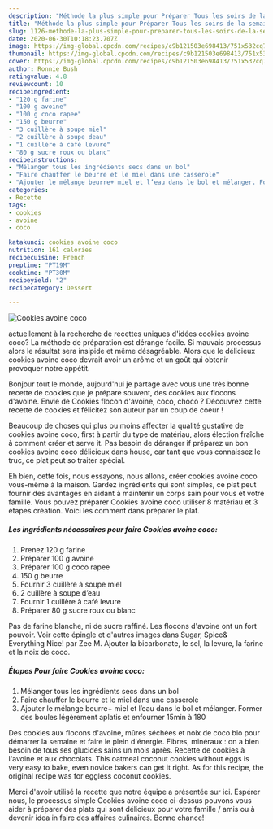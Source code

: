 ```yaml
---
description: "Méthode la plus simple pour Préparer Tous les soirs de la semaine Cookies avoine coco"
title: "Méthode la plus simple pour Préparer Tous les soirs de la semaine Cookies avoine coco"
slug: 1126-methode-la-plus-simple-pour-preparer-tous-les-soirs-de-la-semaine-cookies-avoine-coco
date: 2020-06-30T10:18:23.707Z
image: https://img-global.cpcdn.com/recipes/c9b121503e698413/751x532cq70/cookies-avoine-coco-photo-principale-de-la-recette.jpg
thumbnail: https://img-global.cpcdn.com/recipes/c9b121503e698413/751x532cq70/cookies-avoine-coco-photo-principale-de-la-recette.jpg
cover: https://img-global.cpcdn.com/recipes/c9b121503e698413/751x532cq70/cookies-avoine-coco-photo-principale-de-la-recette.jpg
author: Ronnie Bush
ratingvalue: 4.8
reviewcount: 10
recipeingredient:
- "120 g farine"
- "100 g avoine"
- "100 g coco rapee"
- "150 g beurre"
- "3 cuillère à soupe miel"
- "2 cuillère à soupe deau"
- "1 cuillère à café levure"
- "80 g sucre roux ou blanc"
recipeinstructions:
- "Mélanger tous les ingrédients secs dans un bol"
- "Faire chauffer le beurre et le miel dans une casserole"
- "Ajouter le mélange beurre+ miel et l’eau dans le bol et mélanger. Former des boules légèrement aplatis et enfourner 15min à 180"
categories:
- Recette
tags:
- cookies
- avoine
- coco

katakunci: cookies avoine coco 
nutrition: 161 calories
recipecuisine: French
preptime: "PT19M"
cooktime: "PT30M"
recipeyield: "2"
recipecategory: Dessert

---
```



![Cookies avoine coco](https://img-global.cpcdn.com/recipes/c9b121503e698413/751x532cq70/cookies-avoine-coco-photo-principale-de-la-recette.jpg)

actuellement à la recherche de recettes uniques d'idées cookies avoine coco? La méthode de préparation est dérange facile. Si mauvais processus alors le résultat sera insipide et même désagréable. Alors que le délicieux cookies avoine coco devrait avoir un arôme et un goût qui obtenir provoquer notre appétit.

Bonjour tout le monde, aujourd&#39;hui je partage avec vous une très bonne recette de cookies que je prépare souvent, des cookies aux flocons d&#39;avoine. Envie de Cookies flocon d&#39;avoine, coco, choco ? Découvrez cette recette de cookies et félicitez son auteur par un coup de coeur !

Beaucoup de choses qui plus ou moins affecter la qualité gustative de cookies avoine coco, first à partir du type de matériau, alors élection fraîche à comment créer et serve it. Pas besoin de déranger if préparez un bon cookies avoine coco délicieux dans house, car tant que vous connaissez le truc, ce plat peut so traiter spécial.


Eh bien, cette fois, nous essayons, nous allons, créer cookies avoine coco vous-même à la maison. Gardez ingrédients qui sont simples, ce plat peut fournir des avantages en aidant à maintenir un corps sain pour vous et votre famille. Vous pouvez préparer Cookies avoine coco utiliser 8 matériau et 3 étapes création. Voici les comment dans préparer le plat.

<!--inarticleads1-->

##### Les ingrédients nécessaires pour faire Cookies avoine coco:

1. Prenez 120 g farine
1. Préparer 100 g avoine
1. Préparer 100 g coco rapee
1.  150 g beurre
1. Fournir 3 cuillère à soupe miel
1.  2 cuillère à soupe d’eau
1. Fournir 1 cuillère à café levure
1. Préparer 80 g sucre roux ou blanc


Pas de farine blanche, ni de sucre raffiné. Les flocons d&#39;avoine ont un fort pouvoir. Voir cette épingle et d&#39;autres images dans Sugar, Spice&amp; Everything Nice! par Zee M. Ajouter la bicarbonate, le sel, la levure, la farine et la noix de coco. 

<!--inarticleads2-->

##### Étapes Pour faire Cookies avoine coco:

1. Mélanger tous les ingrédients secs dans un bol
1. Faire chauffer le beurre et le miel dans une casserole
1. Ajouter le mélange beurre+ miel et l’eau dans le bol et mélanger. Former des boules légèrement aplatis et enfourner 15min à 180


Des cookies aux flocons d&#39;avoine, mûres séchées et noix de coco bio pour démarrer la semaine et faire le plein d&#39;énergie. Fibres, minéraux : on a bien besoin de tous ses glucides sains un mois après. Recette de cookies à l&#39;avoine et aux chocolats. This oatmeal coconut cookies without eggs is very easy to bake, even novice bakers can get it right. As for this recipe, the original recipe was for eggless coconut cookies. 


Merci d'avoir utilisé la recette que notre équipe a présentée sur ici. Espérer nous, le processus simple Cookies avoine coco ci-dessus pouvons vous aider à préparer des plats qui sont délicieux pour votre famille / amis ou à devenir idea in faire des affaires culinaires. Bonne chance!

